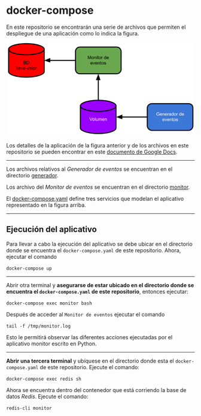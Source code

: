 # docker-compose

En este repositorio se encontrarán una serie de archivos que permiten el despliegue de una aplicación como lo indica la figura.

![](figuras/03-Docker-Compose.png "Aplicativo")

Los detalles de la aplicación de la figura anterior y de los archivos en este repositorio se pueden encontrar en este [documento de Google Docs](https://docs.google.com/document/d/1VtM1TKRwUh2RV5pZhgu4c8rhr5iKwcC7mqzXtRbDvkc/edit?usp=sharing).

---

Los archivos relativos al *Generador de eventos* se encuentran en el directorio [generador](generador).

Los archivo del *Monitor de eventos* se encuentran en el directorio [monitor](monitor).

El [docker-compose.yaml](docker-compose.yaml) define tres servicios que modelan el aplicativo representado en la figura arriba.

---

## Ejecución del aplicativo

Para llevar a cabo la ejecución del aplicativo se debe ubicar en el directorio donde se encuentra el `docker-compose.yaml` de este repositorio.
Ahora, ejecutar el comando

```
docker-compose up
```

---

Abrir otra terminal y **asegurarse de estar ubicado en el directorio donde se encuentra el `docker-compose.yaml` de este repositorio**, entonces ejecutar:

```
docker-compose exec monitor bash
```

Después de acceder al `Monitor de eventos` ejecutar el comando

```
tail -f /tmp/monitor.log
```

Esto le permitirá observar las diferentes acciones ejecutadas por el aplicativo monitor escrito en Python.

---

**Abrir una tercera terminal** y ubíquese en el directorio donde esta el `docker-compose.yaml` de este repositorio. 
Ejecute el comando:

```
docker-compose exec redis sh
```

Ahora se encuentra dentro del contenedor que está corriendo la base de datos *Redis*.
Ejecute el comando:

```
redis-cli monitor
```

